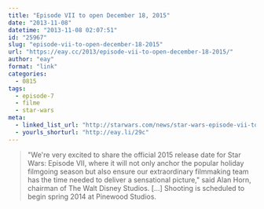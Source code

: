 ```yaml
---
title: "Episode VII to open December 18, 2015"
date: "2013-11-08"
datetime: "2013-11-08 02:07:51"
id: "25967"
slug: "episode-vii-to-open-december-18-2015"
url: "https://eay.cc/2013/episode-vii-to-open-december-18-2015/"
author: "eay"
format: "link"
categories:
  - 0815
tags:
  - episode-7
  - filme
  - star-wars
meta:
  - linked_list_url: "http://starwars.com/news/star-wars-episode-vii-to-open-december-18-2015.html"
  - yourls_shorturl: "http://eay.li/29c"
---
```


> "We're very excited to share the official 2015 release date for Star Wars: Episode VII, where it will not only anchor the popular holiday filmgoing season but also ensure our extraordinary filmmaking team has the time needed to deliver a sensational picture," said Alan Horn, chairman of The Walt Disney Studios. \[...\] Shooting is scheduled to begin spring 2014 at Pinewood Studios.
